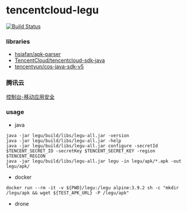 # tencentcloud-legu

[![Build Status](https://cloud.drone.io/api/badges/v7lin/tencentcloud-legu/status.svg)](https://cloud.drone.io/v7lin/tencentcloud-legu)

### libraries

* [hsiafan/apk-parser](https://github.com/hsiafan/apk-parser)
* [TencentCloud/tencentcloud-sdk-java](https://github.com/TencentCloud/tencentcloud-sdk-java)
* [tencentyun/cos-java-sdk-v5](https://github.com/tencentyun/cos-java-sdk-v5)

### 腾讯云

[控制台-移动应用安全](https://console.cloud.tencent.com/ms/reinforce/list)

### usage

* java

````
java -jar legu/build/libs/legu-all.jar -version
java -jar legu/build/libs/legu-all.jar -help
java -jar legu/build/libs/legu-all.jar configure -secretId $TENCENT_SECRET_ID -secretKey $TENCENT_SECRET_KEY -region $TENCENT_REGION
java -jar legu/build/libs/legu-all.jar legu -in legu/apk/*.apk -out legu/apk/
````

* docker

````
docker run --rm -it -v ${PWD}/legu:/legu alpine:3.9.2 sh -c "mkdir /legu/apk && wget ${TEST_APK_URL} -P /legu/apk"
````

* drone

````
````
